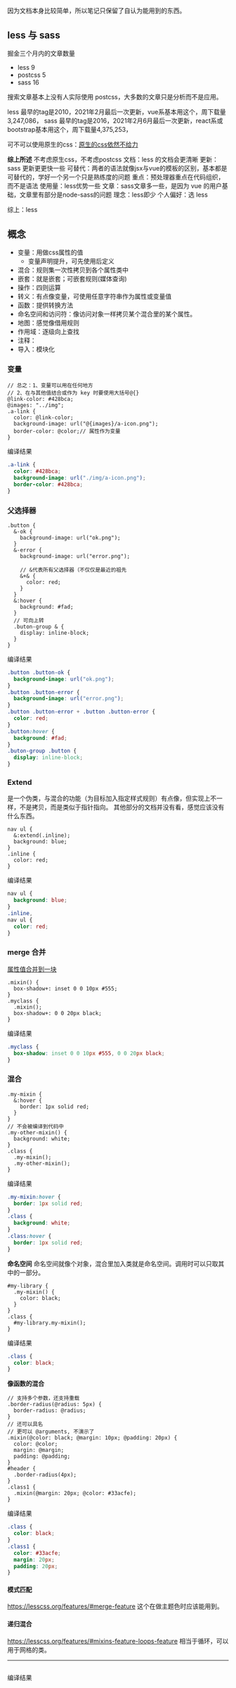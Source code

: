
## 
因为文档本身比较简单，所以笔记只保留了自认为能用到的东西。

## less 与 sass
掘金三个月内的文章数量
- less 9
- postcss 5
- sass 16

搜索文章基本上没有人实际使用 postcss，大多数的文章只是分析而不是应用。

less 最早的tag是2010，2021年2月最后一次更新，vue系基本用这个，周下载量3,247,086，
sass 最早的tag是2016，2021年2月6月最后一次更新，react系或bootstrap基本用这个，周下载量4,375,253，

可不可以使用原生的css：[原生的css依然不给力](https://jelly.jd.com/article/5dcb9c73641a030153732a89)

**综上所述**
不考虑原生css，不考虑postcss
文档：less 的文档会更清晰
更新：sass 更新更更快一些
可替代：两者的语法就像jsx与vue的模板的区别，基本都是可替代的，学好一个另一个只是熟练度的问题
重点：预处理器重点在代码组织，而不是语法
使用量：less优势一些
文章：sass文章多一些，是因为 vue 的用户基础，文章里有部分是node-sass的问题
理念：less即少
个人偏好：选 less

综上：less

## 概念
- 变量：用做css属性的值
  - 变量声明提升，可先使用后定义
- 混合：规则集一次性拷贝到各个属性类中
- 嵌套：就是嵌套；可嵌套规则(媒体查询)
- 操作：四则运算
- 转义：有点像变量，可使用任意字符串作为属性或变量值
- 函数：提供转换方法
- 命名空间和访问符：像访问对象一样拷贝某个混合里的某个属性。
- 地图：感觉像借用规则
- 作用域：逐级向上查找
- 注释：
- 导入：模块化


### 变量
```less
// 总之：1、变量可以用在任何地方
// 2、在与其他值结合或作为 key 时要使用大括号@{}
@link-color: #428bca;
@images: "../img";
.a-link {
  color: @link-color;
  background-image: url("@{images}/a-icon.png");
  border-color: @color;// 属性作为变量
}
```
编译结果
```css
.a-link {
  color: #428bca;
  background-image: url("./img/a-icon.png");
  border-color: #428bca;
}
```
### 父选择器
```less
.button {
  &-ok {
    background-image: url("ok.png");
  }
  &-error {
    background-image: url("error.png");

    // &代表所有父选择器（不仅仅是最近的祖先
    &+& {
      color: red;
    }
  }
  &:hover {
    background: #fad; 
  }
  // 可向上转
  .buton-group & {
    display: inline-block;
  }
}
```
编译结果
```css
.button .button-ok {
  background-image: url("ok.png");
}
.button .button-error {
  background-image: url("error.png");
}
.button .button-error + .button .button-error {
  color: red;
}
.button:hover {
  background: #fad; 
}
.buton-group .button {
  display: inline-block;
}
```

### Extend
是一个伪类，与混合的功能（为目标加入指定样式规则）有点像，但实现上不一样，不是拷贝，而是类似于指针指向。
其他部分的文档并没有看，感觉应该没有什么东西。
```less
nav ul {
  &:extend(.inline);
  background: blue;
}
.inline {
  color: red;
}
```
编译结果
```css
nav ul {
  background: blue;
}
.inline,
nav ul {
  color: red;
}
```

### merge 合并
[属性值合并到一块](https://lesscss.org/features/#merge-feature)
```less
.mixin() {
  box-shadow+: inset 0 0 10px #555;
}
.myclass {
  .mixin();
  box-shadow+: 0 0 20px black;
}
```
编译结果
```css
.myclass {
  box-shadow: inset 0 0 10px #555, 0 0 20px black;
}
```

### 混合
```less
.my-mixin {
  &:hover {
    border: 1px solid red;
  }
}
// 不会被编译到代码中
.my-other-mixin() {
  background: white;
}
.class {
  .my-mixin();
  .my-other-mixin();
}
```
编译结果
```css
.my-mixin:hover {
  border: 1px solid red;
}
.class {
  background: white;
}
.class:hover {
  border: 1px solid red;
}
```

**命名空间**
命名空间就像个对象，混合里加入类就是命名空间。调用时可以只取其中的一部分。
```less
#my-library {
  .my-mixin() {
    color: black;
  }
}
.class {
  #my-library.my-mixin();
}
```
编译结果
```css
.class {
  color: black;
}
```

**像函数的混合**

```less
// 支持多个参数，还支持重载
.border-radius(@radius: 5px) {
  border-radius: @radius;
}
// 还可以具名
// 更可以 @arguments, 不演示了
.mixin(@color: black; @margin: 10px; @padding: 20px) {
  color: @color;
  margin: @margin;
  padding: @padding;
}
#header {
  .border-radius(4px);
}
.class1 {
  .mixin(@margin: 20px; @color: #33acfe);
}
```
编译结果
```css
.class {
  color: black;
}
.class1 {
  color: #33acfe;
  margin: 20px;
  padding: 20px;
}
```

#### 模式匹配
<https://lesscss.org/features/#merge-feature>
这个在做主题色时应该能用到。

#### 递归混合
<https://lesscss.org/features/#mixins-feature-loops-feature>
相当于循环，可以用于网格的类。


---

```less

```
编译结果
```css

```